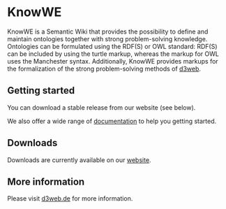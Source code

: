 KnowWE
======

KnowWE is a Semantic Wiki that provides the possibility to define and maintain ontologies together with strong problem-solving knowledge.
Ontologies can be formulated using the RDF(S) or OWL standard: RDF(S) can be included by using the turtle markup, whereas the markup for OWL uses the Manchester syntax.
Additionally, KnowWE provides markups for the formalization of the strong problem-solving methods of [d3web](https://github.com/denkbares/d3web-Runtime).

Getting started
---------------

You can download a stable release from our website (see below).

We also offer a wide range of [documentation](https://www.d3web.de/Wiki.jsp?page=Tutorial) to help you getting started.

Downloads
---------

Downloads are currently available on our [website](https://www.d3web.de/Wiki.jsp?page=Downloads).

More information
----------------

Please visit [d3web.de](https://www.d3web.de/Wiki.jsp?page=KnowWE) for more information.